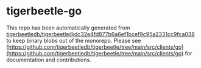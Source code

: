 # tigerbeetle-go
This repo has been automatically generated from [tigerbeetledb/tigerbeetle@dc32e4fd877b6a6ef1bcef9c95a2331cc9fca038](https://github.com/tigerbeetledb/tigerbeetle/commit/dc32e4fd877b6a6ef1bcef9c95a2331cc9fca038) to keep binary blobs out of the monorepo. Please see [https://github.com/tigerbeetledb/tigerbeetle/tree/main/src/clients/go](https://github.com/tigerbeetledb/tigerbeetle/tree/main/src/clients/go) for documentation and contributions.
